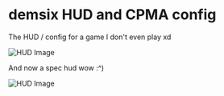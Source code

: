 # demsix HUD and CPMA config

The HUD / config for a game I don't even play xd

![HUD Image](https://clubtropicana.gg/shared/img/cpmahud.jpg)

And now a spec hud wow :^)

![HUD Image](https://clubtropicana.gg/shared/img/cpmaspechud.jpg)